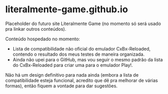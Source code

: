 # literalmente-game.github.io

Placeholder do futuro site Literalmente Game (no momento só será usado pra linkar outros conteúdos).

Conteúdo hospedado no momento:
- Lista de compatibilidade não oficial do emulador CxBx-Reloaded, contendo o resultado dos meus testes de maneira organizada.
- Ainda não upei para o GitHub, mas vou seguir o mesmo padrão da lista do CxBx-Reloaded para criar uma para o emulador Play!.

Não há um design definitivo para nada ainda (embora a lista de compatibilidade esteja funcional, acredito que dê pra melhorar de várias
formas), então fiquem a vontade para dar sugestões.
